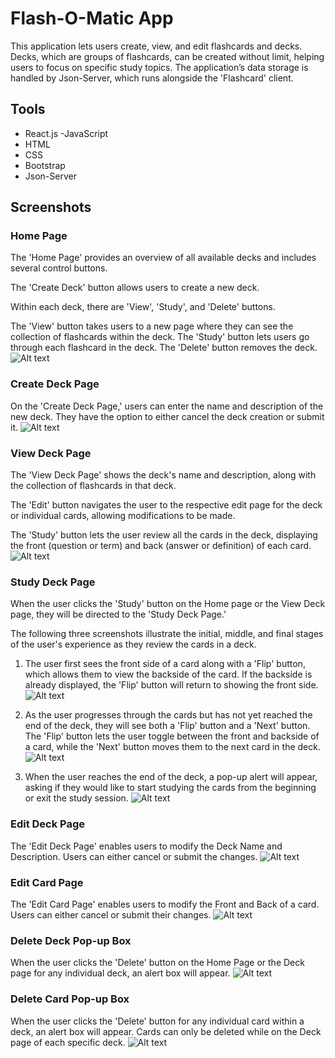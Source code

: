 # Flash-O-Matic App
This application lets users create, view, and edit flashcards and decks. Decks, which are groups of flashcards, can be created without limit, helping users to focus on specific study topics. The application’s data storage is handled by Json-Server, which runs alongside the 'Flashcard' client.

## Tools
- React.js
-JavaScript
- HTML
- CSS
- Bootstrap
- Json-Server

## Screenshots
### Home Page
The 'Home Page' provides an overview of all available decks and includes several control buttons.

The 'Create Deck' button allows users to create a new deck.

Within each deck, there are 'View', 'Study', and 'Delete' buttons.

The 'View' button takes users to a new page where they can see the collection of flashcards within the deck. The 'Study' button lets users go through each flashcard in the deck. The 'Delete' button removes the deck.
![Alt text](screenshots/home-page.png)


### Create Deck Page
On the 'Create Deck Page,' users can enter the name and description of the new deck. They have the option to either cancel the deck creation or submit it.
![Alt text](screenshots/create-deck-page.png)


### View Deck Page
The 'View Deck Page' shows the deck's name and description, along with the collection of flashcards in that deck.

The 'Edit' button navigates the user to the respective edit page for the deck or individual cards, allowing modifications to be made.

The 'Study' button lets the user review all the cards in the deck, displaying the front (question or term) and back (answer or definition) of each card.
![Alt text](screenshots/view-deck-page.png)


### Study Deck Page
When the user clicks the 'Study' button on the Home page or the View Deck page, they will be directed to the 'Study Deck Page.'

The following three screenshots illustrate the initial, middle, and final stages of the user's experience as they review the cards in a deck.

1. The user first sees the front side of a card along with a 'Flip' button, which allows them to view the backside of the card. If the backside is already displayed, the 'Flip' button will return to showing the front side.
![Alt text](screenshots/study-deck-page.png)

3. As the user progresses through the cards but has not yet reached the end of the deck, they will see both a 'Flip' button and a 'Next' button. The 'Flip' button lets the user toggle between the front and backside of a card, while the 'Next' button moves them to the next card in the deck.
![Alt text](screenshots/study-deck-page-2.png)

5. When the user reaches the end of the deck, a pop-up alert will appear, asking if they would like to start studying the cards from the beginning or exit the study session.
![Alt text](screenshots/study-deck-page-3.png)


### Edit Deck Page
The 'Edit Deck Page' enables users to modify the Deck Name and Description. Users can either cancel or submit the changes.
![Alt text](screenshots/edit-deck-page.png)


### Edit Card Page
The 'Edit Card Page' enables users to modify the Front and Back of a card. Users can either cancel or submit their changes.
![Alt text](screenshots/edit-card-page.png)


### Delete Deck Pop-up Box
When the user clicks the 'Delete' button on the Home Page or the Deck page for any individual deck, an alert box will appear.
![Alt text](screenshots/delete-deck-popup.png)


### Delete Card Pop-up Box
When the user clicks the 'Delete' button for any individual card within a deck, an alert box will appear. Cards can only be deleted while on the Deck page of each specific deck.
![Alt text](screenshots/delete-card-popup.png)
